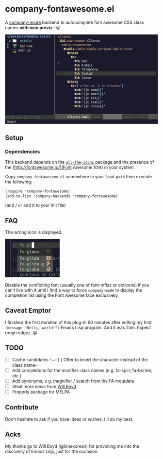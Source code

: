 # company-fontawesome.el


A [company-mode](https://github.com/company-mode/company-mode/)
backend to autocomplete font awesome CSS class names **with icon
previz** ! 😝

![Actual FA icons shown in selection list](visualSelection.gif "Visual Selection FTW!")

## Setup

### Dependencies

This backend depends on the [`all-the-icons`](https://github.com/domtronn/all-the-icons.el)
package and the presence of the [http://fontawesome.io/](Font Awesome font) in your system.

Copy `company-fontawesome.el` somewhere in your `load-path` then
execute the following:

```elisp
(require 'company-fontawesome)
(add-to-list 'company-backends 'company-fontawesome)
```

(and / or add it to your init file)

## FAQ

The wrong icon is displayed:

![Wrong icon is shown in selection list](fontConflict.jpg "Font conflict")

Disable the conflicting font (usually one of font-mfizz or octicons)
if you can't live with it until I find a way to force `company-mode`
to display the completion list using the Font Awesome face exclusively.

## Caveat Emptor

I finished the first iteration of this plug-in 90 minutes after writing my first
`(message "Hello, world!")` Emacs Lisp program. And it was 2am. Expect
rough edgez. :grin:

## TODO

- [ ] Cache candidates !
~- [ ] Offer to insert the character instead of the class name~
- [ ] Add completions for the modifier class names (e.g. fa-spin,
  fa-border, etc.)
- [ ] Add synonyms, e.g. magnifier / search from [the FA metadata](https://github.com/FortAwesome/Font-Awesome/blob/master/src/icons.yml) 
- [ ] Steal more ideas from [Will Boyd](https://github.com/lonekorean/atom-autocomplete-font-awesome)
- [ ] Properly package for MELPA

## Contribute

Don't hesitate to ask if you have ideas or wishes, I'll do my best.

## Acks

My thanks go to Will Boyd (@lonekorean) for provoking me into the discovery of Emacs Lisp, just for the occasion.
